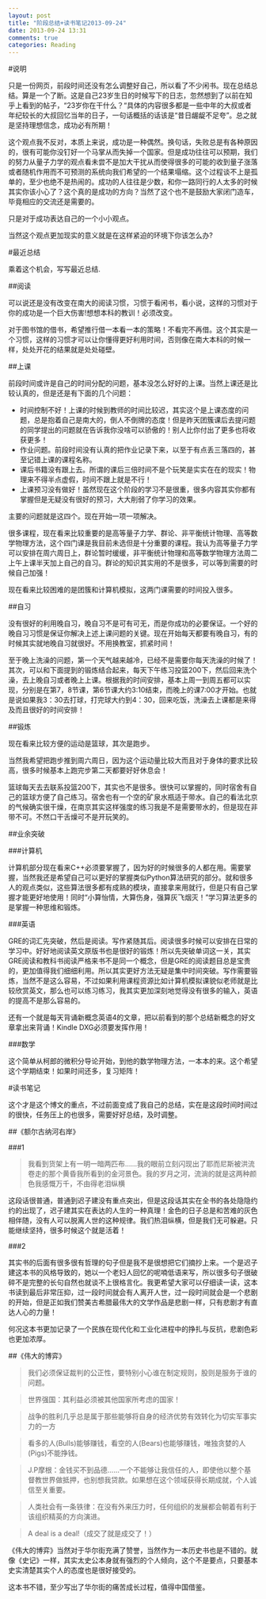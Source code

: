 ```yaml
---
layout: post
title: "阶段总结+读书笔记2013-09-24"
date: 2013-09-24 13:31
comments: true
categories: Reading
---
```


#说明

只是一份网页，前段时间还没有怎么调整好自己，所以看了不少闲书。现在总结总结。算是一个了断。这是自己23岁生日的时候写下的日志，忽然想到了以前在知乎上看到的帖子，“23岁你在干什么？“具体的内容很多都是一些中年的大叔或者年纪较长的大叔回忆当年的日子，一句话概括的话该是“昔日龌龊不足夸”。总之就是坚持理想信念，成功必有所期！

<!--more-->

这个观点我不反对，本质上来说，成功是一种偶然。换句话，失败总是有各种原因的，很有可能你没钉好一个马掌从而失掉一个国家。但是成功往往可以预期，我们的努力从量子力学的观点看未尝不是加大干扰从而使得很多的可能的收到量子涨落或者随机作用而不可预测的系统向我们希望的一个结果塌缩。这个过程谈不上是孤单的，至少也绝不是热闹的。成功的人往往是少数，和你一路同行的人太多的时候其实你该小心了？这个真的是成功的方向？当然了这个也不是鼓励大家闭门造车，毕竟相应的交流还是需要的。

只是对于成功表达自己的一个小小观点。

当然这个观点更加现实的意义就是在这样紧迫的环境下你该怎么办?

#最近总结

乘着这个机会，写写最近总结.

##阅读

可以说还是没有改变在南大的阅读习惯，习惯于看闲书，看小说，这样的习惯对于你的成功是一个巨大伤害!想想本科的教训！必须改变。

对于图书馆的借书，希望推行借一本看一本的策略！不看完不再借。这个其实是一个习惯，这样的习惯才可以让你懂得更好利用时间，否则像在南大本科的时候一样，处处开花的结果就是处处碰壁。

##上课

前段时间或许是自己的时间分配的问题，基本没怎么好好的上课。当然上课还是比较认真的，但是还是有下面的几个问题：

* 时间控制不好！上课的时候到教师的时间比较迟，其实这个是上课态度的问题，总是抱着自己是南大的，倒人不倒牌的态度！但是昨天团簇课后去提问题的同学提出的问题就在告诉我你没啥可以骄傲的！别人比你付出了更多也将收获更多！
* 作业问题。前段时间没有认真的把作业记录下来，以至于有点丢三落四的，甚至记错上课的课程名称。
* 课后书籍没有跟上去。所谓的课后三倍时间不是个玩笑是实实在在的现实！物理来不得半点虚假，时间不跟上就是不行！
* 上课预习没有做好！虽然现在这个阶段的学习不是很重，很多内容其实你都有掌握但是无疑没有很好的预习，大大削弱了你学习的效果。

主要的问题就是这四个。现在开始一项一项解决。

很多课程，现在看来比较重要的是高等量子力学、群论、非平衡统计物理、高等数学物理方法，这个四门课是我目前未选但是十分重要的课程。我认为高等量子力学可以安排在周六周日上，群论暂时缓缓，非平衡统计物理和高等数学物理方法周二上午上课半天加上自己的自习。群论的知识其实用的不是很多，可以等到需要的时候自己加强！

现在看来比较困难的是团簇和计算机模拟，这两门课需要的时间投入很多。

##自习

没有很好的利用晚自习，晚自习不是可有可无，而是你成功的必要保证。一个好的晚自习习惯是保证你解决上述上课问题的关键。现在开始每天都要有晚自习，有的时候其实就地晚自习就很好。不用换教室，抓紧时间！

至于晚上洗澡的问题，第一个天气越来越冷，已经不是需要你每天洗澡的时候了！其次，可以和下面提到的锻炼结合起来，每天下午练习投篮200下，然后回来洗个澡，去上晚自习或者晚上上课。根据我的时间安排，基本上周一到周五都可以实现，分别是在第7，8节课，第6节课大约3:10结束，而晚上的课7:00才开始。也就是说如果我3：30去打球，打完球大约到4：30，回来吃饭，洗澡去上课都是来得及而且很好的时间安排！

##锻炼

现在看来比较方便的运动是篮球，其次是跑步。

当然我希望把跑步推到周六周日，因为这个运动量比较大而且对于身体的要求比较高，很多时候基本上跑完步第二天都要好好休息会！

篮球每天去去联系投篮200下，其实也不是很多。很快可以掌握的，同时宿舍有自己的篮球方便了自己练习。宿舍也有一个空的矿泉水瓶适于带水。自己的看法北京的气候确实很干燥，在南京其实这样强度的练习我是不是需要带水的，但是现在非带不可。不然口干舌燥可不是开玩笑的。

##业余突破

###计算机

计算机部分现在看来C++必须要掌握了，因为好的时候很多的人都在用。需要掌握，当然我还是希望自己可以更好的掌握类似Python算法研究的部分。就和很多人的观点类似，这些算法很多都有成熟的模块，直接拿来用就行，但是只有自己掌握才能更好地使用！同时“小算怡情，大算伤身，强算灰飞烟灭！”学习算法更多的是掌握一种思维和锻炼。

###英语

GRE的词汇先突破，然后是阅读。写作紧随其后。阅读很多时候可以安排在日常的学习中。好好地阅读英文原版书也是很好的锻炼！所以先突破单词这一关，其实GRE阅读和教科书阅读严格来书不是同一个概念，但是GRE的阅读题目总是宝贵的，更加值得我们细细利用。所以其实更好方法无疑是集中时间突破。写作需要锻炼，当然不是这么容易，不过如果利用课程资源比如计算机模拟课貌似老师就是比较欣赏英文，那么也可以练习练习，我其实更加深刻地觉得没有很多的输入，英语的提高不是那么容易的。

还有一个就是每天背诵新概念英语4的文章，把以前看到的那个总结新概念的好文章拿出来背诵！Kindle DXG必须要发挥作用！

###数学

这个简单从柯郎的微积分导论开始，到他的数学物理方法，一本本的来。这个希望这个学期结束！如果时间还多，复习矩阵！

#读书笔记

这个才是这个博文的重点，不过前面变成了我自己的总结，实在是这段时间时间过的很快，任务压上的也很多，需要好好总结，及时调整。

##《额尔古纳河右岸》

###1

>我看到货架上有一明一暗两匹布......我的眼前立刻闪现出了耶而尼斯被洪流卷走的那个黄昏我所看到的金河景色。我的岁月之河，流淌的就是这两种颜色我感慨万千，不由得老泪纵横

这段话很普通，普通到迟子建没有重点突出，但是这段话其实在全书的各处隐隐约约的出现了，迟子建其实在表达的人生的一种真理！金色的日子总是和苦难的灰色相伴随，没有人可以脱离人世的这种规律。我们热泪纵横，但是我们无可躲避。只能继续坚持，很多时候这个就是活着！

###2

其实书的后面有很多很有哲理的句子但是我不是很想把它们摘抄上来。一个是迟子建这本书的风格导致的，她以一个老妇人回忆的呢喃低语来写，所以很多句子很破碎不是完整的长句自然也就谈不上很格言化。我更希望大家可以仔细读一读，这本书读到最后非常压抑，过一段时间就会有人离开人世，过一段时间就会是一个悲剧的开始，但是正如我们赞美古希腊最伟大的文学作品是悲剧一样，只有悲剧才有直达人心的力量！

何况这本书更加记录了一个民族在现代化和工业化进程中的挣扎与反抗，悲剧色彩也更加浓厚。

##《伟大的博弈》

>我们必须保证裁判的公正性，要特别小心谁在制定规则，股则是服务于谁的问题。

>世界强国：其利益必须被其他国家所考虑的国家！

>战争的胜利几乎总是属于那些能够将自身的经济优势有效转化为切实军事实力的一方

>看多的人(Bulls)能够赚钱，看空的人(Bears)也能够赚钱，唯独贪婪的人(Pigs)不能挣钱。

>J.P摩根：金钱买不到品德……一个不能够让我信任的人，即使他以整个基督教世界做抵押，也别想我贷款。如果想在这个领域获得长期成就，个人诚信至关重要。

>人类社会有一条铁律：在没有外来压力时，任何组织的发展都会朝着有利于该组织精英的方向演进。

>A deal is a deal!（成交了就是成交了！）

《伟大的博弈》当然对于华尔街充满了赞誉，当然作为一本历史书也是不错的。就像《史记》一样，其实太史公本身就有强烈的个人倾向，这个不是要点，只要基本史实清楚其实个人的态度也是很好接受的。

这本书不错，至少写出了华尔街的痛苦成长过程，值得中国借鉴。
